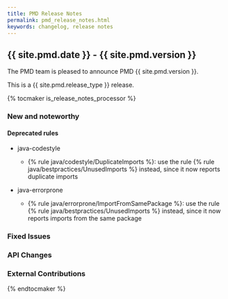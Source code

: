 ```yaml
---
title: PMD Release Notes
permalink: pmd_release_notes.html
keywords: changelog, release notes
---
```


## {{ site.pmd.date }} - {{ site.pmd.version }}

The PMD team is pleased to announce PMD {{ site.pmd.version }}.

This is a {{ site.pmd.release_type }} release.

{% tocmaker is_release_notes_processor %}

### New and noteworthy

#### Deprecated rules

*   java-codestyle
    *   {% rule java/codestyle/DuplicateImports %}: use the rule {% rule java/bestpractices/UnusedImports %} instead, since it now reports duplicate imports

*   java-errorprone
    *   {% rule java/errorprone/ImportFromSamePackage %}: use the rule {% rule java/bestpractices/UnusedImports %} instead, since it now reports imports from the same package


### Fixed Issues

### API Changes

### External Contributions

{% endtocmaker %}

